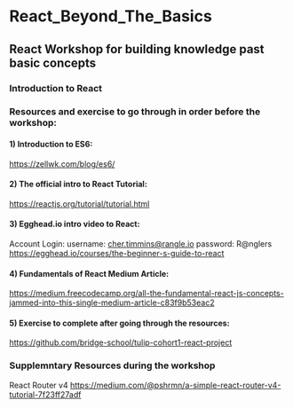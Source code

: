 # React_Beyond_The_Basics
## React Workshop for building knowledge past basic concepts


### Introduction to React
### Resources and exercise to go through in order before the workshop:

#### 1) Introduction to ES6:
https://zellwk.com/blog/es6/

#### 2) The official intro to React Tutorial:
https://reactjs.org/tutorial/tutorial.html

#### 3) Egghead.io intro video to React:
Account Login:
username: cher.timmins@rangle.io	password: R@nglers	
https://egghead.io/courses/the-beginner-s-guide-to-react

#### 4) Fundamentals of React Medium Article:
https://medium.freecodecamp.org/all-the-fundamental-react-js-concepts-jammed-into-this-single-medium-article-c83f9b53eac2

#### 5) Exercise to complete after going through the resources:
https://github.com/bridge-school/tulip-cohort1-react-project





### Supplemntary Resources during the workshop

React Router v4
https://medium.com/@pshrmn/a-simple-react-router-v4-tutorial-7f23ff27adf


